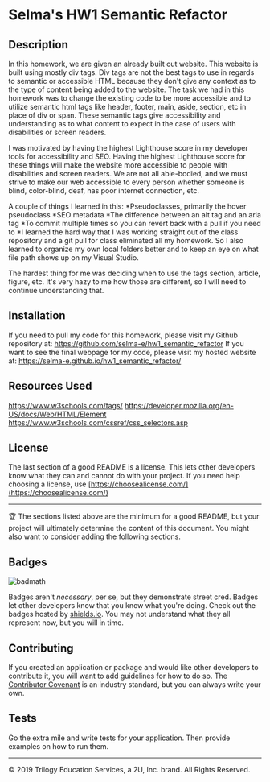 # Selma's HW1 Semantic Refactor

## Description 

In this homework, we are given an already built out website. This website is built using mostly div tags. Div tags are not the best tags to use in regards to semantic or accessible HTML because they don't give any context as to the type of content being added to the website. The task we had in this homework was to change the existing code to be more accessible and to utilize semantic html tags like header, footer, main, aside, section, etc in place of div or span. These semantic tags give accessibility and understanding as to what content to expect in the case of users with disabilities or screen readers. 

I was motivated by having the highest Lighthouse score in my developer tools for accessibility and SEO. Having the highest Lighthouse score for these things will make the website more accessible to people with disabilities and screen readers. We are not all able-bodied, and we must strive to make our web accessible to every person whether someone is blind, color-blind, deaf, has poor internet connection, etc.

A couple of things I learned in this:
*Pseudoclasses, primarily the hover pseudoclass
*SEO metadata
*The difference between an alt tag and an aria tag
*To commit multiple times so you can revert back with a pull if you need to
*I learned the hard way that I was working straight out of the class repository and a git pull for class eliminated all my homework. So I also learned to organize my own local folders better and to keep an eye on what file path shows up on my Visual Studio.

The hardest thing for me was deciding when to use the tags section, article, figure, etc. It's very hazy to me how those are different, so I will need to continue understanding that.


## Installation

If you need to pull my code for this homework, please visit my Github repository at: https://github.com/selma-e/hw1_semantic_refactor
If you want to see the final webpage for my code, please visit my hosted website at: https://selma-e.github.io/hw1_semantic_refactor/


## Resources Used

https://www.w3schools.com/tags/
https://developer.mozilla.org/en-US/docs/Web/HTML/Element
https://www.w3schools.com/cssref/css_selectors.asp



## License

The last section of a good README is a license. This lets other developers know what they can and cannot do with your project. If you need help choosing a license, use [https://choosealicense.com/](https://choosealicense.com/)


---

🏆 The sections listed above are the minimum for a good README, but your project will ultimately determine the content of this document. You might also want to consider adding the following sections.

## Badges

![badmath](https://img.shields.io/github/languages/top/nielsenjared/badmath)

Badges aren't _necessary_, per se, but they demonstrate street cred. Badges let other developers know that you know what you're doing. Check out the badges hosted by [shields.io](https://shields.io/). You may not understand what they all represent now, but you will in time.


## Contributing

If you created an application or package and would like other developers to contribute it, you will want to add guidelines for how to do so. The [Contributor Covenant](https://www.contributor-covenant.org/) is an industry standard, but you can always write your own.

## Tests

Go the extra mile and write tests for your application. Then provide examples on how to run them.


---
© 2019 Trilogy Education Services, a 2U, Inc. brand. All Rights Reserved.
